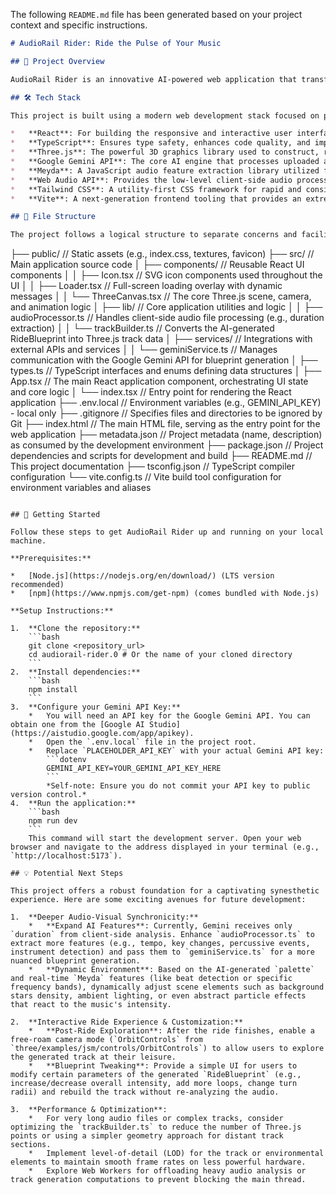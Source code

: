 The following `README.md` file has been generated based on your project context and specific instructions.

```markdown
# AudioRail Rider: Ride the Pulse of Your Music

## 🚀 Project Overview

AudioRail Rider is an innovative AI-powered web application that transforms any audio file into a unique, rideable rollercoaster track set within a dynamic, dream-like 3D world. By leveraging the advanced capabilities of the Google Gemini API for deep audio analysis and track generation, alongside Three.js for immersive 3D rendering, it crafts a truly synesthetic experience. Users can upload an MP3 or WAV file, and the application will procedurally generate a rollercoaster blueprint whose twists, turns, climbs, and drops are directly inspired by the emotional arc, dynamics, and rhythm of the music. Prepare to inhabit the very soul of a song as you hurtle through a bespoke soundscape.

## 🛠️ Tech Stack

This project is built using a modern web development stack focused on performance, dynamic user experiences, and AI integration:

*   **React**: For building the responsive and interactive user interface.
*   **TypeScript**: Ensures type safety, enhances code quality, and improves developer productivity.
*   **Three.js**: The powerful 3D graphics library used to construct, render, and animate the rollercoaster track and its ethereal environment.
*   **Google Gemini API**: The core AI engine that processes uploaded audio files (along with basic duration info) and translates their essence into a detailed `RideBlueprint`, including track segments and a harmonious color palette.
*   **Meyda**: A JavaScript audio feature extraction library utilized for client-side audio analysis, specifically for extracting audio duration and real-time loudness for dynamic visual effects.
*   **Web Audio API**: Provides the low-level client-side audio processing capabilities necessary for `Meyda` and audio playback.
*   **Tailwind CSS**: A utility-first CSS framework for rapid and consistent styling of the UI components.
*   **Vite**: A next-generation frontend tooling that provides an extremely fast development server and optimized build process.

## 📂 File Structure

The project follows a logical structure to separate concerns and facilitate maintainability:

```
├── public/                 // Static assets (e.g., index.css, textures, favicon)
├── src/                    // Main application source code
│   ├── components/         // Reusable React UI components
│   │   ├── Icon.tsx        // SVG icon components used throughout the UI
│   │   ├── Loader.tsx      // Full-screen loading overlay with dynamic messages
│   │   └── ThreeCanvas.tsx // The core Three.js scene, camera, and animation logic
│   ├── lib/                // Core application utilities and logic
│   │   ├── audioProcessor.ts // Handles client-side audio file processing (e.g., duration extraction)
│   │   └── trackBuilder.ts // Converts the AI-generated RideBlueprint into Three.js track data
│   ├── services/           // Integrations with external APIs and services
│   │   └── geminiService.ts // Manages communication with the Google Gemini API for blueprint generation
│   ├── types.ts            // TypeScript interfaces and enums defining data structures
│   ├── App.tsx             // The main React application component, orchestrating UI state and core logic
│   └── index.tsx           // Entry point for rendering the React application
├── .env.local              // Environment variables (e.g., GEMINI_API_KEY) - local only
├── .gitignore              // Specifies files and directories to be ignored by Git
├── index.html              // The main HTML file, serving as the entry point for the web application
├── metadata.json           // Project metadata (name, description) as consumed by the development environment
├── package.json            // Project dependencies and scripts for development and build
├── README.md               // This project documentation
├── tsconfig.json           // TypeScript compiler configuration
└── vite.config.ts          // Vite build tool configuration for environment variables and aliases
```

## 🏁 Getting Started

Follow these steps to get AudioRail Rider up and running on your local machine.

**Prerequisites:**

*   [Node.js](https://nodejs.org/en/download/) (LTS version recommended)
*   [npm](https://www.npmjs.com/get-npm) (comes bundled with Node.js)

**Setup Instructions:**

1.  **Clone the repository:**
    ```bash
    git clone <repository_url>
    cd audiorail-rider.0 # Or the name of your cloned directory
    ```
2.  **Install dependencies:**
    ```bash
    npm install
    ```
3.  **Configure your Gemini API Key:**
    *   You will need an API key for the Google Gemini API. You can obtain one from the [Google AI Studio](https://aistudio.google.com/app/apikey).
    *   Open the `.env.local` file in the project root.
    *   Replace `PLACEHOLDER_API_KEY` with your actual Gemini API key:
        ```dotenv
        GEMINI_API_KEY=YOUR_GEMINI_API_KEY_HERE
        ```
        *Self-note: Ensure you do not commit your API key to public version control.*
4.  **Run the application:**
    ```bash
    npm run dev
    ```
    This command will start the development server. Open your web browser and navigate to the address displayed in your terminal (e.g., `http://localhost:5173`).

## 💡 Potential Next Steps

This project offers a robust foundation for a captivating synesthetic experience. Here are some exciting avenues for future development:

1.  **Deeper Audio-Visual Synchronicity:**
    *   **Expand AI Features**: Currently, Gemini receives only `duration` from client-side analysis. Enhance `audioProcessor.ts` to extract more features (e.g., tempo, key changes, percussive events, instrument detection) and pass them to `geminiService.ts` for a more nuanced blueprint generation.
    *   **Dynamic Environment**: Based on the AI-generated `palette` and real-time `Meyda` features (like beat detection or specific frequency bands), dynamically adjust scene elements such as background stars density, ambient lighting, or even abstract particle effects that react to the music's intensity.

2.  **Interactive Ride Experience & Customization:**
    *   **Post-Ride Exploration**: After the ride finishes, enable a free-roam camera mode (`OrbitControls` from `three/examples/jsm/controls/OrbitControls`) to allow users to explore the generated track at their leisure.
    *   **Blueprint Tweaking**: Provide a simple UI for users to modify certain parameters of the generated `RideBlueprint` (e.g., increase/decrease overall intensity, add more loops, change turn radii) and rebuild the track without re-analyzing the audio.

3.  **Performance & Optimization**:
    *   For very long audio files or complex tracks, consider optimizing the `trackBuilder.ts` to reduce the number of Three.js points or using a simpler geometry approach for distant track sections.
    *   Implement level-of-detail (LOD) for the track or environmental elements to maintain smooth frame rates on less powerful hardware.
    *   Explore Web Workers for offloading heavy audio analysis or track generation computations to prevent blocking the main thread.
```